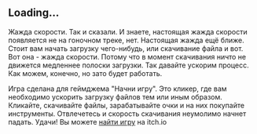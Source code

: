 ## Loading...
Жажда скорости. Так и сказали. И знаете, настоящая жажда скорости появляется не на гоночном треке, нет. 
Настоящая жажда ещё ближе. Стоит вам начать загрузку чего-нибудь, или скачивание файла и вот. Вот она - жажда скорости. 
Потому что в момент скачивания ничто не движется медленнее полоски загрузки. 
Так давайте ускорим процесс. Как можем, конечно, но зато будет работать.

Игра сделана для геймджема "Начни игру". Это кликер, где вам необходимо ускорить загрузку файлов тем или иным образом. 
Кликайте, скачивайте файлы, зарабатывайте очки и на них покупайте инструменты. 
Отвлечетесь и скорость скачивания неумолимо начнет падать. Удачи!
Вы можете [найти игру](https://otara.itch.io/loading) на itch.io

